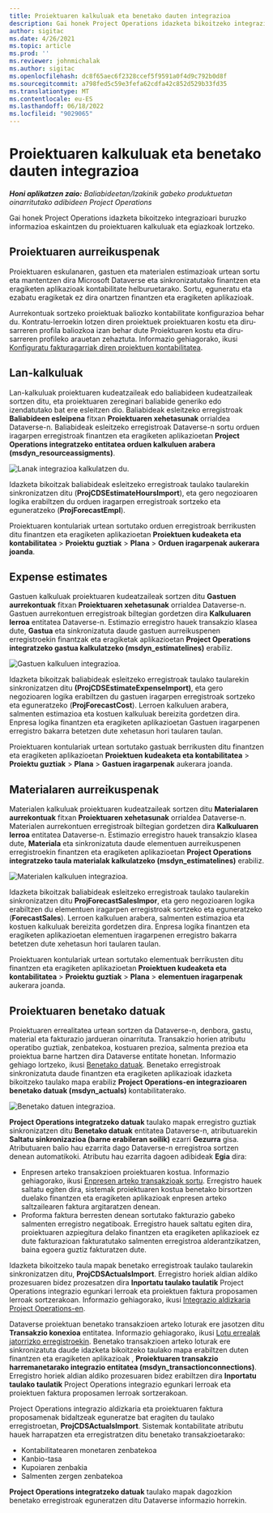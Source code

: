 ```yaml
---
title: Proiektuaren kalkuluak eta benetako dauten integrazioa
description: Gai honek Project Operations idazketa bikoitzeko integrazioari buruzko informazioa eskaintzen du proiektuaren kalkuluak eta egiazkoak lortzeko.
author: sigitac
ms.date: 4/26/2021
ms.topic: article
ms.prod: ''
ms.reviewer: johnmichalak
ms.author: sigitac
ms.openlocfilehash: dc8f65aec6f2328ccef5f9591a0f4d9c792b0d8f
ms.sourcegitcommit: a798fed5c59e3fefa62cdfa42c852d529b33fd35
ms.translationtype: MT
ms.contentlocale: eu-ES
ms.lasthandoff: 06/18/2022
ms.locfileid: "9029065"
---
```

# <a name="project-estimates-and-actuals-integration"></a>Proiektuaren kalkuluak eta benetako dauten integrazioa

_**Honi aplikatzen zaio:** Baliabideetan/Izakinik gabeko produktuetan oinarritutako adibideen Project Operations_

Gai honek Project Operations idazketa bikoitzeko integrazioari buruzko informazioa eskaintzen du proiektuaren kalkuluak eta egiazkoak lortzeko.

## <a name="project-estimates"></a>Proiektuaren aurreikuspenak

Proiektuaren eskulanaren, gastuen eta materialen estimazioak urtean sortu eta mantentzen dira Microsoft Dataverse eta sinkronizatutako finantzen eta eragiketen aplikazioak kontabilitate helburuetarako. Sortu, eguneratu eta ezabatu eragiketak ez dira onartzen finantzen eta eragiketen aplikazioak.

Aurrekontuak sortzeko proiektuak baliozko kontabilitate konfigurazioa behar du. Kontratu-lerroekin lotzen diren proiektuek proiektuaren kostu eta diru-sarreren profila baliozkoa izan behar dute Proiektuaren kostu eta diru-sarreren profileko arauetan zehaztuta. Informazio gehiagorako, ikusi [Konfiguratu fakturagarriak diren proiektuen kontabilitatea](../project-accounting/configure-accounting-billable-projects.md#configure-project-cost-and-revenue-profile-rules).

## <a name="labor-estimates"></a>Lan-kalkuluak

Lan-kalkuluak proiektuaren kudeatzaileak edo baliabideen kudeatzaileak sortzen ditu, eta proiektuaren zereginari baliabide generiko edo izendatutako bat ere esleitzen dio. Baliabideak esleitzeko erregistroak **Baliabideen esleipena** fitxan **Proiektuaren xehetasunak** orrialdea Dataverse-n. Baliabideak esleitzeko erregistroak Dataverse-n sortu orduen iragarpen erregistroak finantzen eta eragiketen aplikazioetan **Project Operations integratzeko entitatea orduen kalkuluen arabera (msdyn\_resourceassigments)**.

   ![Lanak integrazioa kalkulatzen du.](./Media/DW4LaborEstimates.png)

Idazketa bikoitzak baliabideak esleitzeko erregistroak taulako taularekin sinkronizatzen ditu (**ProjCDSEstimateHoursImport**), eta gero negozioaren logika erabiltzen du orduen iragarpen erregistroak sortzeko eta eguneratzeko (**ProjForecastEmpl**).

Proiektuaren kontulariak urtean sortutako orduen erregistroak berrikusten ditu finantzen eta eragiketen aplikazioetan **Proiektuen kudeaketa eta kontabilitatea** > **Proiektu guztiak** > **Plana** > **Orduen iragarpenak aukerara joanda**.

## <a name="expense-estimates"></a>Expense estimates

Gastuen kalkuluak proiektuaren kudeatzaileak sortzen ditu **Gastuen aurrekontuak** fitxan **Proiektuaren xehetasunak** orrialdea Dataverse-n. Gastuen aurrekontuen erregistroak biltegian gordetzen dira **Kalkuluaren lerroa** entitatea Dataverse-n. Estimazio erregistro hauek transakzio klasea dute, **Gastua** eta sinkronizatuta daude gastuen aurreikuspenen erregistroekin finantzak eta eragiketak aplikazioetan **Project Operations integratzeko gastua kalkulatzeko (msdyn\_estimatelines)** erabiliz.

   ![Gastuen kalkuluen integrazioa.](./Media/DW4ExpenseEstimates.png)

Idazketa bikoitzak baliabideak esleitzeko erregistroak taulako taularekin sinkronizatzen ditu **(ProjCDSEstimateExpenseImport)**, eta gero negozioaren logika erabiltzen du gastuen iragarpen erregistroak sortzeko eta eguneratzeko (**ProjForecastCost**). Lerroen kalkuluen arabera, salmenten estimazioa eta kostuen kalkuluak bereizita gordetzen dira. Enpresa logika finantzen eta eragiketen aplikazioetan Gastuen iragarpenen erregistro bakarra betetzen dute xehetasun hori taularen taulan.

Proiektuaren kontulariak urtean sortutako gastuak berrikusten ditu finantzen eta eragiketen aplikazioetan **Proiektuen kudeaketa eta kontabilitatea** > **Proiektu guztiak** > **Plana** > **Gastuen iragarpenak** aukerara joanda.

## <a name="material-estimates"></a>Materialaren aurreikuspenak

Materialen kalkuluak proiektuaren kudeatzaileak sortzen ditu **Materialaren aurrekontuak** fitxan **Proiektuaren xehetasunak** orrialdea Dataverse-n. Materialen aurrekontuen erregistroak biltegian gordetzen dira **Kalkuluaren lerroa** entitatea Dataverse-n. Estimazio erregistro hauek transakzio klasea dute, **Materiala** eta sinkronizatuta daude elementuen aurreikuspenen erregistroekin finantzen eta eragiketen aplikazioetan **Project Operations integratzeko taula materialak kalkulatzeko (msdyn\_estimatelines)** erabiliz.

   ![Materialen kalkuluen integrazioa.](./Media/DW4MaterialEstimates.png)

Idazketa bikoitzak baliabideak esleitzeko erregistroak taulako taularekin sinkronizatzen ditu **ProjForecastSalesImpor**, eta gero negozioaren logika erabiltzen du elementuen iragarpen erregistroak sortzeko eta eguneratzeko (**ForecastSales**). Lerroen kalkuluen arabera, salmenten estimazioa eta kostuen kalkuluak bereizita gordetzen dira. Enpresa logika finantzen eta eragiketen aplikazioetan elementuen iragarpenen erregistro bakarra betetzen dute xehetasun hori taularen taulan.

Proiektuaren kontulariak urtean sortutako elementuak berrikusten ditu finantzen eta eragiketen aplikazioetan **Proiektuen kudeaketa eta kontabilitatea** > **Proiektu guztiak** > **Plana** > **elementuen iragarpenak** aukerara joanda.

## <a name="project-actuals"></a>Proiektuaren benetako datuak

Proiektuaren errealitatea urtean sortzen da Dataverse-n, denbora, gastu, material eta fakturazio jardueran oinarrituta. Transakzio horien atributu operatibo guztiak, zenbatekoa, kostuaren prezioa, salmenta prezioa eta proiektua barne hartzen dira Dataverse entitate honetan. Informazio gehiago lortzeko, ikusi [Benetako datuak](../actuals/actuals-overview.md). Benetako erregistroak sinkronizatuta daude finantzen eta eragiketen aplikazioak idazketa bikoitzeko taulako mapa erabiliz **Project Operations-en integrazioaren benetako datuak (msdyn\_actuals)** kontabilitaterako.

   ![Benetako datuen integrazioa.](./Media/DW4Actuals.png)

**Project Operations integratzeko datuak** taulako mapak erregistro guztiak sinkronizatzen ditu **Benetako datuak** entitatea Dataverse-n, atributuarekin **Saltatu sinkronizazioa (barne erabileran soilik)** ezarri **Gezurra** gisa. Atributuaren balio hau ezarrita dago Dataverse-n erregistroa sortzen denean automatikoki. Atributu hau ezarrita dagoen adibideak **Egia** dira:

  - Enpresen arteko transakzioen proiektuaren kostua. Informazio gehiagorako, ikusi [Enpresen arteko transakzioak sortu](../project-accounting/create-intercompany-transactions.md). Erregistro hauek saltatu egiten dira, sistemak proiektuaren kostua benetako birsortzen duelako finantzen eta eragiketen aplikazioak enpresen arteko saltzailearen faktura argitaratzen denean.
  - Proforma faktura berresten denean sortutako fakturazio gabeko salmenten erregistro negatiboak. Erregistro hauek saltatu egiten dira, proiektuaren azpiegitura delako finantzen eta eragiketen aplikazioek ez dute fakturazioan fakturatutako salmenten erregistroa alderantzikatzen, baina egoera guztiz fakturatzen dute.

Idazketa bikoitzeko taula mapak benetako erregistroak taulako taularekin sinkronizatzen ditu, **ProjCDSActualsImport**. Erregistro horiek aldian aldiko prozesuaren bidez prozesatzen dira **Inportatu taulako taulatik** Project Operations integrazio egunkari lerroak eta proiektuen faktura proposamen lerroak sortzerakoan. Informazio gehiagorako, ikusi [Integrazio aldizkaria Project Operations-en](../project-accounting/project-operations-integration-journal.md).

Dataverse proiektuan benetako transakzioen arteko loturak ere jasotzen ditu **Transakzio konexioa** entitatea. Informazio gehiagorako, ikusi [Lotu errealak jatorrizko erregistroekin](../actuals/linkingactuals.md). Benetako transakzioen arteko loturak ere sinkronizatuta daude idazketa bikoitzeko taulako mapa erabiltzen duten finantzen eta eragiketen aplikazioak , **Proiektuaren transakzio harremanetarako integrazio entitatea (msdyn\_transactionconnections)**. Erregistro horiek aldian aldiko prozesuaren bidez erabiltzen dira **Inportatu taulako taulatik** Project Operations integrazio egunkari lerroak eta proiektuen faktura proposamen lerroak sortzerakoan.

Project Operations integrazio aldizkaria eta proiektuaren faktura proposamenak bidaltzeak eguneratze bat eragiten du taulako erregistroetan, **ProjCDSActualsImport**. Sistemak kontabilitate atributu hauek harrapatzen eta erregistratzen ditu benetako transakzioetarako:

- Kontabilitatearen monetaren zenbatekoa
- Kanbio-tasa
- Kupoiaren zenbakia
- Salmenten zergen zenbatekoa

**Project Operations integratzeko datuak** taulako mapak dagozkion benetako erregistroak eguneratzen ditu Dataverse informazio horrekin.
